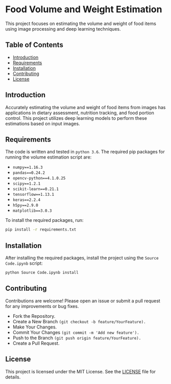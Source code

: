 # Food Volume and Weight Estimation

This project focuses on estimating the volume and weight of food items using image processing and deep learning techniques.

## Table of Contents

- [Introduction](#introduction)
- [Requirements](#requirements)
- [Installation](#installation)
- [Contributing](#contributing)
- [License](#license)

## Introduction

Accurately estimating the volume and weight of food items from images has applications in dietary assessment, nutrition tracking, and food portion control. This project utilizes deep learning models to perform these estimations based on input images. 

## Requirements

The code is written and tested in `python 3.6`. The required pip packages for running the volume estimation script are:

- `numpy==1.16.3`
- `pandas==0.24.2`
- `opencv-python==4.1.0.25`
- `scipy==1.2.1`
- `scikit-learn==0.21.1`
- `tensorflow==1.13.1`
- `keras==2.2.4`
- `h5py==2.9.0`
- `matplotlib==3.0.3`

To install the required packages, run:

```bash
pip install -r requirements.txt
```

## Installation

After installing the required packages, install the project using the `Source Code.ipynb` script:

```bash
python Source Code.ipynb install
```

## Contributing

Contributions are welcome! Please open an issue or submit a pull request for any improvements or bug fixes.   
- Fork the Repository.
- Create a New Branch ```(git checkout -b feature/YourFeature).```
- Make Your Changes.
- Commit Your Changes ```(git commit -m 'Add new feature').```
- Push to the Branch ```(git push origin feature/YourFeature).```
- Create a Pull Request.

## License

This project is licensed under the MIT License. See the [LICENSE](https://github.com/AnuLikhithaImmadisetty/Food-Volume-And-Weight-Estimation/blob/main/LICENSE) file for details.


